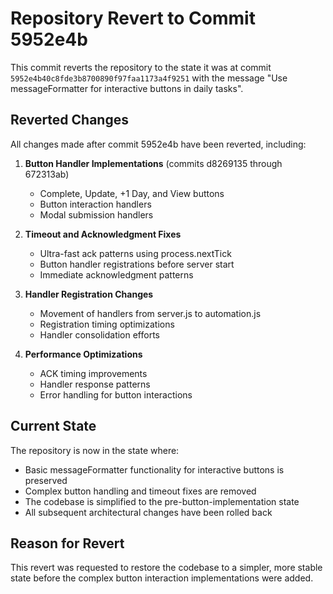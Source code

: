 # Repository Revert to Commit 5952e4b

This commit reverts the repository to the state it was at commit `5952e4b40c8fde3b8700890f97faa1173a4f9251` with the message "Use messageFormatter for interactive buttons in daily tasks".

## Reverted Changes

All changes made after commit 5952e4b have been reverted, including:

1. **Button Handler Implementations** (commits d8269135 through 672313ab)
   - Complete, Update, +1 Day, and View buttons
   - Button interaction handlers
   - Modal submission handlers

2. **Timeout and Acknowledgment Fixes** 
   - Ultra-fast ack patterns using process.nextTick
   - Button handler registrations before server start
   - Immediate acknowledgment patterns

3. **Handler Registration Changes**
   - Movement of handlers from server.js to automation.js
   - Registration timing optimizations
   - Handler consolidation efforts

4. **Performance Optimizations**
   - ACK timing improvements
   - Handler response patterns
   - Error handling for button interactions

## Current State

The repository is now in the state where:
- Basic messageFormatter functionality for interactive buttons is preserved
- Complex button handling and timeout fixes are removed
- The codebase is simplified to the pre-button-implementation state
- All subsequent architectural changes have been rolled back

## Reason for Revert

This revert was requested to restore the codebase to a simpler, more stable state before the complex button interaction implementations were added.
